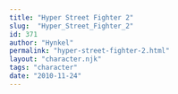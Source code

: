 ```yaml
---
title: "Hyper Street Fighter 2"
slug:  "Hyper_Street_Fighter_2"
id: 371
author: "Hynkel"
permalink: "hyper-street-fighter-2.html"
layout: "character.njk"
tags: "character"
date: "2010-11-24"
---
```



